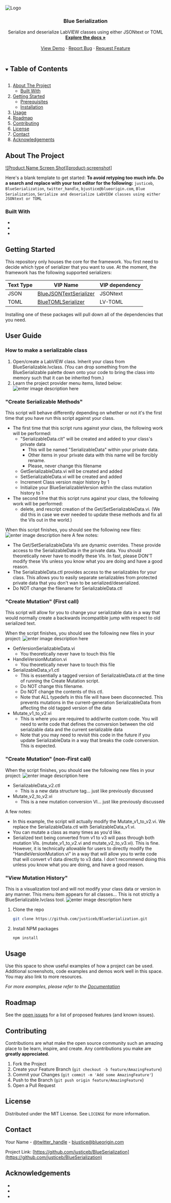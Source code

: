 ![Logo](https://github.com/justiceb/BlueSerialization/blob/main/Images/24.png?raw=true)
  <h3 align="center">Blue Serialization</h3>
  <p align="center">
    Serialize and deserialize LabVIEW classes using either JSONtext or TOML
    <br />
    <a href="https://github.com/justiceb/BlueSerialization"><strong>Explore the docs »</strong></a>
    <br />
    <br />
    <a href="https://github.com/justiceb/BlueSerialization">View Demo</a>
    ·
    <a href="https://github.com/justiceb/BlueSerialization/issues">Report Bug</a>
    ·
    <a href="https://github.com/justiceb/BlueSerialization/issues">Request Feature</a>
  </p>
</p>



<!-- TABLE OF CONTENTS -->
<details open="open">
  <summary><h2 style="display: inline-block">Table of Contents</h2></summary>
  <ol>
    <li>
      <a href="#about-the-project">About The Project</a>
      <ul>
        <li><a href="#built-with">Built With</a></li>
      </ul>
    </li>
    <li>
      <a href="#getting-started">Getting Started</a>
      <ul>
        <li><a href="#prerequisites">Prerequisites</a></li>
        <li><a href="#installation">Installation</a></li>
      </ul>
    </li>
    <li><a href="#usage">Usage</a></li>
    <li><a href="#roadmap">Roadmap</a></li>
    <li><a href="#contributing">Contributing</a></li>
    <li><a href="#license">License</a></li>
    <li><a href="#contact">Contact</a></li>
    <li><a href="#acknowledgements">Acknowledgements</a></li>
  </ol>
</details>



<!-- ABOUT THE PROJECT -->
## About The Project

[![Product Name Screen Shot][product-screenshot]](https://example.com)

Here's a blank template to get started:
**To avoid retyping too much info. Do a search and replace with your text editor for the following:**
`justiceb`, `BlueSerialization`, `twitter_handle`, `bjustice@blueorigin.com`, `Blue Serialization`, `Serialize and deserialize LabVIEW classes using either JSONtext or TOML`


### Built With

* []()
* []()
* []()



<!-- GETTING STARTED -->
## Getting Started

This repository only houses the core for the framework.  You first need to decide which type of serializer that you want to use.  At the moment, the framework has the following supported serializers:

| Text Type  |  VIP Name | VIP dependency |
| ------------- | ------------- | ------------- |
| JSON  | [BlueJSONTextSerializer](https://github.com/justiceb/BlueJSONTextSerializer)  | JSONtext |
| TOML  | [BlueTOMLSerializer](https://github.com/justiceb/BlueTOMLSerializer)  | LV-TOML |
Installing one of these packages will pull down all of the dependencies that you need.

## User Guide
### How to make a serializable class

 1. Open/create a LabVIEW class. Inherit your class from BlueSerializable.lvclass. (You can drop something from the BlueSerializable palette down onto your code to bring the class into memory such that it can be inherited from.)
 2. Learn the project provider menu items, listed below:
![enter image description here](https://github.com/justiceb/BlueSerialization/blob/main/Images/1.png?raw=true)

### "Create Serializable Methods"
This script will behave differently depending on whether or not it's the first time that you have run this script against your class.

-  The first time that this script runs against your class, the following work will be performed:
	- "SerializableData.clt" will be created and added to your class's private data
		- This will be named "SerializableData" within your private data.
		- Other items in your private data with this name will be forcibly rename.
		- Please, never change this filename
	- GetSerializableData.vi will be created and added
	- SetSerializableData.vi will be created and added
	- Increment Class version major history by 1
	- Initialize your BlueSerializableVersion within the class mutation history to 1
- The second time that this script runs against your class, the following work will be performed:
	- delete, and rescript creation of the Get/SetSerializableData.vi. (We did this in case we ever needed to update these methods and fix all the VIs out in the world.)

When this script finishes, you should see the following new files:
![enter image description here](https://github.com/justiceb/BlueSerialization/blob/main/Images/2.png?raw=true)
A few notes:

-   The Get/SetSerializableData VIs are dynamic overrides. These provide access to the SerializableData in the private data. You should theoretically never have to modify these VIs. In fast, please DON'T modify these VIs unless you know what you are doing and have a good reason.
-   The SerializableData.ctl provides access to the serializables for your class. This allows you to easily separate serializables from protected private data that you don't wan to be serialized/deserialized.
-   Do NOT change the filename for SerializableData.ctl

### "Create Mutation" (First call)
This script will allow for you to change your serializable data in a way that would normally create a backwards incompatible jump with respect to old serialized text.

When the script finishes, you should see the following new files in your project:
![enter image description here](https://github.com/justiceb/BlueSerialization/blob/main/Images/3.png?raw=true)
- GetVersionSerializableData.vi
	- You theoretically never have to touch this file
- HandleVersionMutation.vi
	- You theoretically never have to touch this file
- SerializableData_v1.ctl
	- This is essentially a tagged version of SerializableData.ctl at the time of running the Create Mutation script.
	- Do NOT change this filename.
	- Do NOT change the contents of this ctl.
	- Note that ALL typedefs in this file will have been disconnected. This prevents mutations in the current-generation SerializableData from affecting the old tagged version of the data
- Mutate_v1_to_v2.vi
	- This is where you are required to add/write custom code. You will need to write code that defines the conversion between the old serialzable data and the current serializable data
	- Note that you may need to revisit this code in the future if you update SerializableData in a way that breaks the code conversion. This is expected.

### "Create Mutation" (non-First call)
When the script finishes, you should see the following new files in your project:
![enter image description here](https://github.com/justiceb/BlueSerialization/blob/main/Images/4.png?raw=true)
- SerializableData_v2.ctl
	- This is a new data structure tag... just like previously discussed
- Mutate_v2_to_v2.vi
	- This is a new mutation conversion VI... just like previously discussed

A few notes:
-   In this example, the script will actually modify the Mutate_v1_to_v2.vi. We replace the SerializableData.ctl with SerializableData_v1.vi.
-   You can mutate a class as many times as you'd like.
-   Serialized text being converted from v1 to v3 will pass through both mutation VIs. (mutate_v1_to_v2.vi and mutate_v2_to_v3.vi). This is fine. However, it is technically allowable for users to directly modify the "HandleVersionMutation.vi" in a way that will allow you to write code that will convert v1 data directly to v3 data. I don't recommend doing this unless you know what you are doing, and have a good reason.

### "View Mutation History"
This is a visualization tool and will not modify your class data or version in any manner.
This menu item appears for all classes... This is not strictly a BlueSerializable.lvclass tool.
![enter image description here](https://github.com/justiceb/BlueSerialization/blob/main/Images/5.png?raw=true)




1. Clone the repo
   ```sh
   git clone https://github.com/justiceb/BlueSerialization.git
   ```
2. Install NPM packages
   ```sh
   npm install
   ```



<!-- USAGE EXAMPLES -->
## Usage

Use this space to show useful examples of how a project can be used. Additional screenshots, code examples and demos work well in this space. You may also link to more resources.

_For more examples, please refer to the [Documentation](https://example.com)_



<!-- ROADMAP -->
## Roadmap

See the [open issues](https://github.com/justiceb/BlueSerialization/issues) for a list of proposed features (and known issues).



<!-- CONTRIBUTING -->
## Contributing

Contributions are what make the open source community such an amazing place to be learn, inspire, and create. Any contributions you make are **greatly appreciated**.

1. Fork the Project
2. Create your Feature Branch (`git checkout -b feature/AmazingFeature`)
3. Commit your Changes (`git commit -m 'Add some AmazingFeature'`)
4. Push to the Branch (`git push origin feature/AmazingFeature`)
5. Open a Pull Request



<!-- LICENSE -->
## License

Distributed under the MIT License. See `LICENSE` for more information.



<!-- CONTACT -->
## Contact

Your Name - [@twitter_handle](https://twitter.com/twitter_handle) - bjustice@blueorigin.com

Project Link: [https://github.com/justiceb/BlueSerialization](https://github.com/justiceb/BlueSerialization)



<!-- ACKNOWLEDGEMENTS -->
## Acknowledgements

* []()
* []()
* []()





<!-- MARKDOWN LINKS & IMAGES -->
<!-- https://www.markdownguide.org/basic-syntax/#reference-style-links -->
[contributors-shield]: https://img.shields.io/github/contributors/justiceb/repo.svg?style=for-the-badge
[contributors-url]: https://github.com/justiceb/repo/graphs/contributors
[forks-shield]: https://img.shields.io/github/forks/justiceb/repo.svg?style=for-the-badge
[forks-url]: https://github.com/justiceb/repo/network/members
[stars-shield]: https://img.shields.io/github/stars/justiceb/repo.svg?style=for-the-badge
[stars-url]: https://github.com/justiceb/repo/stargazers
[issues-shield]: https://img.shields.io/github/issues/justiceb/repo.svg?style=for-the-badge
[issues-url]: https://github.com/justiceb/repo/issues
[license-shield]: https://img.shields.io/github/license/justiceb/repo.svg?style=for-the-badge
[license-url]: https://github.com/justiceb/repo/blob/master/LICENSE.txt
[linkedin-shield]: https://img.shields.io/badge/-LinkedIn-black.svg?style=for-the-badge&logo=linkedin&colorB=555
[linkedin-url]: https://linkedin.com/in/justiceb
